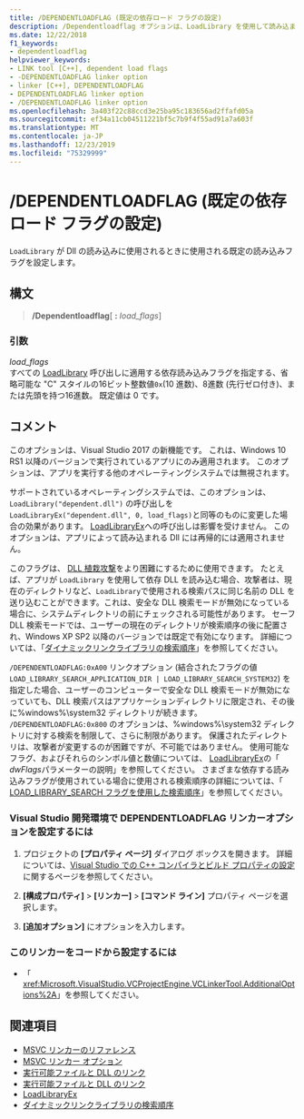 ```yaml
---
title: /DEPENDENTLOADFLAG (既定の依存ロード フラグの設定)
description: /Dependentloadflag オプションは、LoadLibrary を使用して読み込まれた Dll の既定のフラグを設定します。
ms.date: 12/22/2018
f1_keywords:
- dependentloadflag
helpviewer_keywords:
- LINK tool [C++], dependent load flags
- -DEPENDENTLOADFLAG linker option
- linker [C++], DEPENDENTLOADFLAG
- DEPENDENTLOADFLAG linker option
- /DEPENDENTLOADFLAG linker option
ms.openlocfilehash: 3a403f22c88ccd3e25ba95c183656ad2ffafd05a
ms.sourcegitcommit: ef34a11cb04511221bf5c7b9f4f55ad91a7a603f
ms.translationtype: MT
ms.contentlocale: ja-JP
ms.lasthandoff: 12/23/2019
ms.locfileid: "75329999"
---
```

# <a name="dependentloadflag-set-default-dependent-load-flags"></a>/DEPENDENTLOADFLAG (既定の依存ロード フラグの設定)

`LoadLibrary` が Dll の読み込みに使用されるときに使用される既定の読み込みフラグを設定します。

## <a name="syntax"></a>構文

> **/Dependentloadflag**[ __:__ *load_flags*]

### <a name="arguments"></a>引数

*load_flags*<br/>
すべての [LoadLibrary](/windows/win32/api/libloaderapi/nf-libloaderapi-loadlibraryexw) 呼び出しに適用する依存読み込みフラグを指定する、省略可能な "C" スタイルの16ビット整数値`0x`(10 進数)、8進数 (先行ゼロ付き)、または先頭を持つ16進数。 既定値は 0 です。

## <a name="remarks"></a>コメント

このオプションは、Visual Studio 2017 の新機能です。 これは、Windows 10 RS1 以降のバージョンで実行されているアプリにのみ適用されます。 このオプションは、アプリを実行する他のオペレーティングシステムでは無視されます。

サポートされているオペレーティングシステムでは、このオプションは、`LoadLibrary("dependent.dll")` の呼び出しを `LoadLibraryEx("dependent.dll", 0, load_flags)`と同等のものに変更した場合の効果があります。 [LoadLibraryEx](/windows/win32/api/libloaderapi/nf-libloaderapi-loadlibraryexw)への呼び出しは影響を受けません。 このオプションは、アプリによって読み込まれる Dll には再帰的には適用されません。

このフラグは、 [DLL 植栽攻撃](/windows/win32/dlls/dynamic-link-library-security)をより困難にするために使用できます。 たとえば、アプリが `LoadLibrary` を使用して依存 DLL を読み込む場合、攻撃者は、現在のディレクトリなど、`LoadLibrary`で使用される検索パスに同じ名前の DLL を送り込むことができます。これは、安全な DLL 検索モードが無効になっている場合に、システムディレクトリの前にチェックされる可能性があります。 セーフ DLL 検索モードでは、ユーザーの現在のディレクトリが検索順序の後に配置され、Windows XP SP2 以降のバージョンでは既定で有効になります。 詳細については、「[ダイナミックリンクライブラリの検索順序](/windows/win32/Dlls/dynamic-link-library-search-order)」を参照してください。

`/DEPENDENTLOADFLAG:0xA00` リンクオプション (結合されたフラグの値 `LOAD_LIBRARY_SEARCH_APPLICATION_DIR | LOAD_LIBRARY_SEARCH_SYSTEM32`) を指定した場合、ユーザーのコンピューターで安全な DLL 検索モードが無効になっていても、DLL 検索パスはアプリケーションディレクトリに限定され、その後に%windows%\system32 ディレクトリが続きます。 `/DEPENDENTLOADFLAG:0x800` のオプションは、%windows%\system32 ディレクトリに対する検索を制限して、さらに制限があります。 保護されたディレクトリは、攻撃者が変更するのが困難ですが、不可能ではありません。 使用可能なフラグ、およびそれらのシンボル値と数値については、 [LoadLibraryEx](/windows/win32/api/libloaderapi/nf-libloaderapi-loadlibraryexw)の「 *dwFlags*パラメーターの説明」を参照してください。 さまざまな依存する読み込みフラグが使用されている場合に使用される検索順序の詳細については、「 [LOAD_LIBRARY_SEARCH フラグを使用した検索順序](/windows/win32/dlls/dynamic-link-library-search-order#search-order-using-load_library_search-flags)」を参照してください。

### <a name="to-set-the-dependentloadflag-linker-option-in-the-visual-studio-development-environment"></a>Visual Studio 開発環境で DEPENDENTLOADFLAG リンカーオプションを設定するには

1. プロジェクトの **[プロパティ ページ]** ダイアログ ボックスを開きます。 詳細については、[Visual Studio での C++ コンパイラとビルド プロパティの設定](../working-with-project-properties.md)に関するページを参照してください。

1. **[構成プロパティ]**  >  **[リンカー]**  >  **[コマンド ライン]** プロパティ ページを選択します。

1. **[追加オプション]** にオプションを入力します。

### <a name="to-set-this-linker-option-programmatically"></a>このリンカーをコードから設定するには

- 「 <xref:Microsoft.VisualStudio.VCProjectEngine.VCLinkerTool.AdditionalOptions%2A>」を参照してください。

## <a name="see-also"></a>関連項目

- [MSVC リンカーのリファレンス](linking.md)
- [MSVC リンカー オプション](linker-options.md)
- [実行可能ファイルと DLL のリンク](../linking-an-executable-to-a-dll.md#linking-implicitly)
- [実行可能ファイルと DLL のリンク](../linking-an-executable-to-a-dll.md#determining-which-linking-method-to-use)
- [LoadLibraryEx](/windows/win32/api/libloaderapi/nf-libloaderapi-loadlibraryexw)
- [ダイナミックリンクライブラリの検索順序](/windows/win32/Dlls/dynamic-link-library-search-order)
